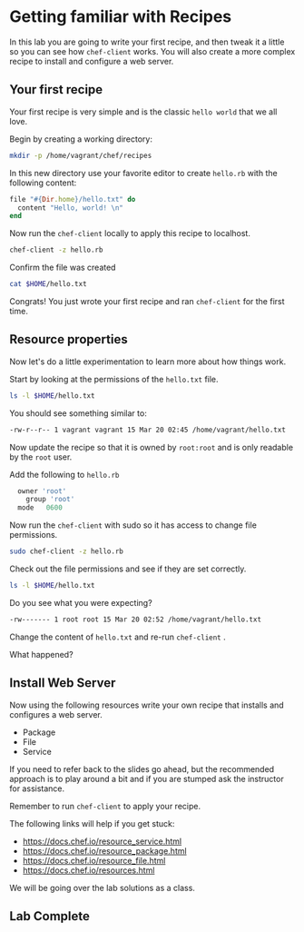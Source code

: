 # Getting familiar with Recipes

In this lab you are going to write your first recipe, and then tweak it a little so you can see how `chef-client` works.   You will also create a more complex recipe to install and configure a web server. 

## Your first recipe
Your first recipe is very simple and is the classic `hello world` that we all love.  

Begin by creating a working directory:
```bash
mkdir -p /home/vagrant/chef/recipes
```

In this new directory use your favorite editor to create `hello.rb` with the following content: 
```ruby
file "#{Dir.home}/hello.txt" do
  content "Hello, world! \n"
end
```

Now run the `chef-client` locally to apply this recipe to localhost. 
```bash
chef-client -z hello.rb 
```

Confirm the file was created
```bash
cat $HOME/hello.txt
```

Congrats! You just wrote your first recipe and ran `chef-client` for the first time. 

## Resource properties
Now let's do a little experimentation to learn more about how things work. 

Start by looking at the permissions of the `hello.txt` file. 
```bash
ls -l $HOME/hello.txt
```

You should see something similar to: 
```bash 
-rw-r--r-- 1 vagrant vagrant 15 Mar 20 02:45 /home/vagrant/hello.txt
```

Now update the recipe so that it is owned by `root:root` and is only readable by the `root` user. 

Add the following to `hello.rb` 
```ruby
  owner 'root'
	group 'root'
  mode   0600
```

Now run the `chef-client` with sudo so it has access to change file permissions. 
```bash
sudo chef-client -z hello.rb
```

Check out the file permissions and see if they are set correctly. 
```bash
ls -l $HOME/hello.txt
```

Do you see what you were expecting? 
```bash
-rw------- 1 root root 15 Mar 20 02:52 /home/vagrant/hello.txt
```

Change the content of `hello.txt` and re-run `chef-client` . 

What happened? 

## Install Web Server
Now using the following resources write your own recipe that installs and configures a web server. 
* Package
* File
* Service

If you need to refer back to the slides go ahead, but the recommended approach is to play around a bit and if you are stumped ask the instructor for assistance. 

Remember to run `chef-client` to apply your recipe. 

The following links will help if you get stuck:
* https://docs.chef.io/resource_service.html
* https://docs.chef.io/resource_package.html
* https://docs.chef.io/resource_file.html
* https://docs.chef.io/resources.html

We will be going over the lab solutions as a class. 

## Lab Complete